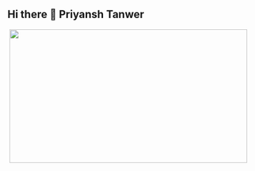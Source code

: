 ## Hi there 👋 Priyansh Tanwer
<div>
  <img src=""/>
  <img src="https://giphy.com/embed/3ov9jNziFTMfzSumAw" width="480" height="271" style="" frameBorder="0" class="giphy-embed" allowFullScreen></img>
</div>

<!--
**priyanshtan/priyanshtan** is a ✨ _special_ ✨ repository because its `README.md` (this file) appears on your GitHub profile.

Here are some ideas to get you started:

- 🔭 I’m currently working on ...
- 🌱 I’m currently learning ...
- 👯 I’m looking to collaborate on ...
- 🤔 I’m looking for help with ...
- 💬 Ask me about ...
- 📫 How to reach me: ...
- 😄 Pronouns: ...
- ⚡ Fun fact: ...
-->
